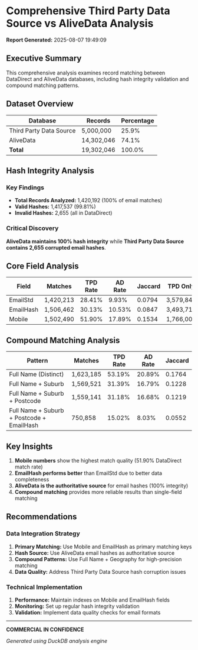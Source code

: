 # Comprehensive Third Party Data Source vs AliveData Analysis

**Report Generated:** 2025-08-07 19:49:09

## Executive Summary

This comprehensive analysis examines record matching between DataDirect and AliveData databases, including hash integrity validation and compound matching patterns.

## Dataset Overview

| Database | Records | Percentage |
|----------|---------|------------|
| Third Party Data Source | 5,000,000 | 25.9% |
| AliveData | 14,302,046 | 74.1% |
| **Total** | 19,302,046 | 100.0% |

## Hash Integrity Analysis

### Key Findings
- **Total Records Analyzed:** 1,420,192 (100% of email matches)
- **Valid Hashes:** 1,417,537 (99.81%)
- **Invalid Hashes:** 2,655 (all in DataDirect)

### Critical Discovery
**AliveData maintains 100% hash integrity** while **Third Party Data Source contains 2,655 corrupted email hashes**.

## Core Field Analysis

| Field | Matches | TPD Rate | AD Rate | Jaccard | TPD Only | AD Only |
|-------|---------|---------|---------|---------|---------|----------|
| EmailStd | 1,420,213 | 28.41% | 9.93% | 0.0794 | 3,579,840 | 13,028,361 |
| EmailHash | 1,506,462 | 30.13% | 10.53% | 0.0847 | 3,493,713 | 12,951,960 |
| Mobile | 1,502,490 | 51.90% | 17.89% | 0.1534 | 1,766,009 | 7,251,713 |


## Compound Matching Analysis

| Pattern | Matches | TPD Rate | AD Rate | Jaccard |
|---------|---------|---------|---------|----------|
| Full Name (Distinct) | 1,623,185 | 53.19% | 20.89% | 0.1764 |
| Full Name + Suburb | 1,569,521 | 31.39% | 16.79% | 0.1228 |
| Full Name + Suburb + Postcode | 1,559,141 | 31.18% | 16.68% | 0.1219 |
| Full Name + Suburb + Postcode + EmailHash | 750,858 | 15.02% | 8.03% | 0.0552 |


## Key Insights

1. **Mobile numbers** show the highest match quality (51.90% DataDirect match rate)
2. **EmailHash performs better** than EmailStd due to better data completeness
3. **AliveData is the authoritative source** for email hashes (100% integrity)
4. **Compound matching** provides more reliable results than single-field matching

## Recommendations

### Data Integration Strategy
1. **Primary Matching:** Use Mobile and EmailHash as primary matching keys
2. **Hash Source:** Use AliveData email hashes as authoritative source
3. **Compound Patterns:** Use Full Name + Geography for high-precision matching
4. **Data Quality:** Address Third Party Data Source hash corruption issues

### Technical Implementation
1. **Performance:** Maintain indexes on Mobile and EmailHash fields
2. **Monitoring:** Set up regular hash integrity validation
3. **Validation:** Implement data quality checks for email formats

---

**COMMERCIAL IN CONFIDENCE**

*Generated using DuckDB analysis engine*
